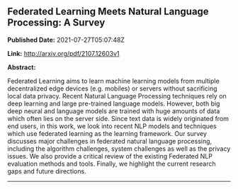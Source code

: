 ## Federated Learning Meets Natural Language Processing: A Survey

**Published Date:** 2021-07-27T05:07:48Z

**Link:** http://arxiv.org/pdf/2107.12603v1

**Abstract:**

  Federated Learning aims to learn machine learning models from multiple
decentralized edge devices (e.g. mobiles) or servers without sacrificing local
data privacy. Recent Natural Language Processing techniques rely on deep
learning and large pre-trained language models. However, both big deep neural
and language models are trained with huge amounts of data which often lies on
the server side. Since text data is widely originated from end users, in this
work, we look into recent NLP models and techniques which use federated
learning as the learning framework. Our survey discusses major challenges in
federated natural language processing, including the algorithm challenges,
system challenges as well as the privacy issues. We also provide a critical
review of the existing Federated NLP evaluation methods and tools. Finally, we
highlight the current research gaps and future directions.


---

